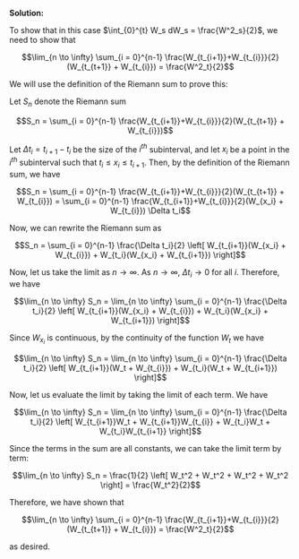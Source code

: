 

**Solution:**

To show that in this case $\int_{0}^{t} W_s dW_s = \frac{W^2_s}{2}$, we need to show that

$$\lim_{n \to \infty} \sum_{i = 0}^{n-1} \frac{W_{t_{i+1}}+W_{t_{i}}}{2}(W_{t_{t+1}} + W_{t_{i}}) = \frac{W^2_t}{2}$$

We will use the definition of the Riemann sum to prove this:

Let $S_n$ denote the Riemann sum

$$S_n = \sum_{i = 0}^{n-1} \frac{W_{t_{i+1}}+W_{t_{i}}}{2}(W_{t_{t+1}} + W_{t_{i}})$$

Let $\Delta t_i = t_{i+1}-t_i$ be the size of the $i^{th}$ subinterval, and let $x_i$ be a point in the $i^{th}$ subinterval such that $t_i \leq x_i \leq t_{i+1}$. Then, by the definition of the Riemann sum, we have

$$S_n = \sum_{i = 0}^{n-1} \frac{W_{t_{i+1}}+W_{t_{i}}}{2}(W_{t_{t+1}} + W_{t_{i}}) = \sum_{i = 0}^{n-1} \frac{W_{t_{i+1}}+W_{t_{i}}}{2}(W_{x_i} + W_{t_{i}}) \Delta t_i$$

Now, we can rewrite the Riemann sum as

$$S_n = \sum_{i = 0}^{n-1} \frac{\Delta t_i}{2} \left[ W_{t_{i+1}}(W_{x_i} + W_{t_{i}}) + W_{t_i}(W_{x_i} + W_{t_{i+1}}) \right]$$

Now, let us take the limit as $n \to \infty$. As $n \to \infty$, $\Delta t_i \to 0$ for all $i$. Therefore, we have

$$\lim_{n \to \infty} S_n = \lim_{n \to \infty} \sum_{i = 0}^{n-1} \frac{\Delta t_i}{2} \left[ W_{t_{i+1}}(W_{x_i} + W_{t_{i}}) + W_{t_i}(W_{x_i} + W_{t_{i+1}}) \right]$$

Since $W_{x_i}$ is continuous, by the continuity of the function $W_t$ we have

$$\lim_{n \to \infty} S_n = \lim_{n \to \infty} \sum_{i = 0}^{n-1} \frac{\Delta t_i}{2} \left[ W_{t_{i+1}}(W_t + W_{t_{i}}) + W_{t_i}(W_t + W_{t_{i+1}}) \right]$$

Now, let us evaluate the limit by taking the limit of each term. We have

$$\lim_{n \to \infty} S_n = \lim_{n \to \infty} \sum_{i = 0}^{n-1} \frac{\Delta t_i}{2} \left[ W_{t_{i+1}}W_t + W_{t_{i+1}}W_{t_{i}} + W_{t_i}W_t + W_{t_i}W_{t_{i+1}} \right]$$

Since the terms in the sum are all constants, we can take the limit term by term:

$$\lim_{n \to \infty} S_n = \frac{1}{2} \left[ W_t^2 + W_t^2 + W_t^2 + W_t^2 \right] = \frac{W_t^2}{2}$$

Therefore, we have shown that

$$\lim_{n \to \infty} \sum_{i = 0}^{n-1} \frac{W_{t_{i+1}}+W_{t_{i}}}{2}(W_{t_{t+1}} + W_{t_{i}}) = \frac{W^2_t}{2}$$

as desired.